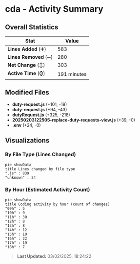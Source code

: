 # cda - Activity Summary 

## Overall Statistics

| Stat                   | Value                                                             |
| ---------------------- | ----------------------------------------------------------------- |
| **Lines Added** (➕)   | 583                                          |
| **Lines Removed** (➖) | 280                                        |
| **Net Change** (↕)    | 303                |
| **Active Time** (⌚)   | 191 minutes |


## Modified Files
- **duty-request.js** (+101, -19)
- **duty-request.js** (+94, -43)
- **dutyRequest.js** (+325, -218)
- **20250203122505-replace-duty-requests-view.js** (+39, -0)
- **.env** (+24, -0)

## Visualizations

### By File Type (Lines Changed)

```mermaid
pie showData
title Lines changed by file type
".js" : 839
"unknown" : 24
```

### By Hour (Estimated Activity Count)

```mermaid
pie showData
title Coding activity by hour (count of changes)
"09h" : 5
"10h" : 9
"11h" : 30
"12h" : 8
"13h" : 8
"14h" : 12
"15h" : 10
"16h" : 22
"17h" : 19
"18h" : 7
```


> **Last Updated:** 03/02/2025, 18:24:22
